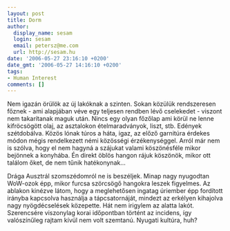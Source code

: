 ```yaml
---
layout: post
title: Dorm
author:
  display_name: sesam
  login: sesam
  email: petersz@me.com
  url: http://sesam.hu
date: '2006-05-27 23:16:10 +0200'
date_gmt: '2006-05-27 14:16:10 +0200'
tags:
- Human Interest
comments: []
---
```


Nem igazán örülök az új lakóknak a szinten. Sokan közülük rendszeresen főznek - ami alapjában véve egy teljesen rendben lévő cselekedet - viszont nem takarítanak maguk után. Nincs egy olyan főzőlap ami körül ne lenne kifröcsögött olaj, az asztalokon ételmaradványok, liszt, stb. Edények szétdobálva. Közös lónak túros a háta, igaz, az előző garnitúra érdekes módon mégis rendelkezett némi közösségi érzékenységgel. Arról már nem is szólva, hogy el nem hagyná a szájukat valami köszönésféle mikor bejönnek a konyhába. Én direkt öblös hangon rájuk köszönök, mikor ott találom őket, de nem tűnik hatékonynak...

Drága Ausztrál szomszédomról ne is beszéljek. Minap nagy nyugodtan WoW-ozok épp, mikor furcsa szörcsögő hangokra leszek figyelmes. Az ablakon kinézve látom, hogy a meglehetősen ingatag úriember épp fordított irányba kapcsolva használja a tápcsatornáját, mindezt az erkélyen kihajolva nagy nyögdécselések közepette. Hát nem irigylem az alatta lakót. Szerencsére viszonylag korai időpontban történt az incidens, így valószínűleg rajtam kívül nem volt szemtanú. Nyugati kultúra, huh?
